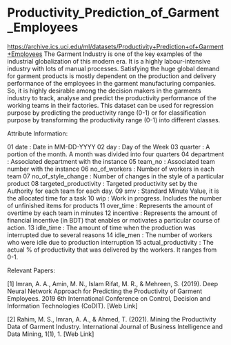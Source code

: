 # Productivity_Prediction_of_Garment_Employees
https://archive.ics.uci.edu/ml/datasets/Productivity+Prediction+of+Garment+Employees 
The Garment Industry is one of the key examples of the industrial globalization of this modern era. It is a highly labour-intensive industry with lots of manual processes. Satisfying the huge global demand for garment products is mostly dependent on the production and delivery performance of the employees in the garment manufacturing companies. So, it is highly desirable among the decision makers in the garments industry to track, analyse and predict the productivity performance of the working teams in their factories. This dataset can be used for regression purpose by predicting the productivity range (0-1) or for classification purpose by transforming the productivity range (0-1) into different classes.


Attribute Information:

01 date : Date in MM-DD-YYYY
02 day : Day of the Week
03 quarter : A portion of the month. A month was divided into four quarters
04 department : Associated department with the instance
05 team_no : Associated team number with the instance
06 no_of_workers : Number of workers in each team
07 no_of_style_change : Number of changes in the style of a particular product
08 targeted_productivity : Targeted productivity set by the Authority for each team for each day.
09 smv : Standard Minute Value, it is the allocated time for a task
10 wip : Work in progress. Includes the number of unfinished items for products
11 over_time : Represents the amount of overtime by each team in minutes
12 incentive : Represents the amount of financial incentive (in BDT) that enables or motivates a particular course of action.
13 idle_time : The amount of time when the production was interrupted due to several reasons
14 idle_men : The number of workers who were idle due to production interruption
15 actual_productivity : The actual % of productivity that was delivered by the workers. It ranges from 0-1.


Relevant Papers:

[1] Imran, A. A., Amin, M. N., Islam Rifat, M. R., & Mehreen, S. (2019). Deep Neural Network Approach for Predicting the Productivity of Garment Employees. 2019 6th International Conference on Control, Decision and Information Technologies (CoDIT). [Web Link]

[2] Rahim, M. S., Imran, A. A., & Ahmed, T. (2021). Mining the Productivity Data of Garment Industry. International Journal of Business Intelligence and Data Mining, 1(1), 1. [Web Link]

